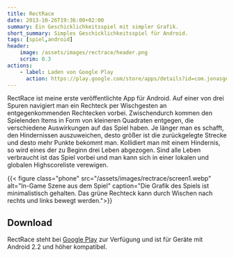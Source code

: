 ```yaml
---
title: RectRace
date: 2013-10-26T19:36:00+02:00
summary: Ein Geschicklichkeitsspiel mit simpler Grafik.
short_summary: Simples Geschicklichkeitsspiel für Android.
tags: [spiel,android]
header:
    image: /assets/images/rectrace/header.png
    scrim: 0.3
actions:
    - label: Laden von Google Play
      action: https://play.google.com/store/apps/details?id=com.jonasgerdes.rectrace
---
```


RectRace ist meine erste veröffentlichte App für Android. Auf einer von drei Spuren navigiert man ein Rechteck per Wischgesten an entgegenkommenden Rechtecken vorbei. Zwischendurch kommen den Spielenden Items in Form von kleineren Quadraten entgegen, die verschiedene Auswirkungen auf das Spiel haben. Je länger man es schafft, den Hindernissen auszuweichen, desto größer ist die zurückgelegte Strecke und desto mehr Punkte bekommt man. Kollidiert man mit einem Hindernis, so wird eines der zu Beginn drei Leben abgezogen. Sind alle Leben verbraucht ist das Spiel vorbei und man kann sich in einer lokalen und globalen Highscoreliste verewigen.

{{< figure class="phone" src="/assets/images/rectrace/screen1.webp" alt="In-Game Szene aus dem Spiel" caption="Die Grafik des Spiels ist minimalistisch gehalten. Das grüne Rechteck kann durch Wischen nach rechts und links bewegt werden.">}}

## Download
RectRace steht bei [Google Play](https://play.google.com/store/apps/details?id=com.jonasgerdes.rectrace) zur Verfügung und ist für Geräte mit Android 2.2 und höher kompatibel.

